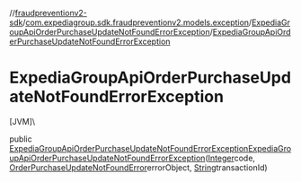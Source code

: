 //[fraudpreventionv2-sdk](../../../index.md)/[com.expediagroup.sdk.fraudpreventionv2.models.exception](../index.md)/[ExpediaGroupApiOrderPurchaseUpdateNotFoundErrorException](index.md)/[ExpediaGroupApiOrderPurchaseUpdateNotFoundErrorException](-expedia-group-api-order-purchase-update-not-found-error-exception.md)

# ExpediaGroupApiOrderPurchaseUpdateNotFoundErrorException

[JVM]\

public [ExpediaGroupApiOrderPurchaseUpdateNotFoundErrorException](index.md)[ExpediaGroupApiOrderPurchaseUpdateNotFoundErrorException](-expedia-group-api-order-purchase-update-not-found-error-exception.md)([Integer](https://docs.oracle.com/javase/8/docs/api/java/lang/Integer.html)code, [OrderPurchaseUpdateNotFoundError](../../com.expediagroup.sdk.fraudpreventionv2.models/-order-purchase-update-not-found-error/index.md)errorObject, [String](https://docs.oracle.com/javase/8/docs/api/java/lang/String.html)transactionId)
